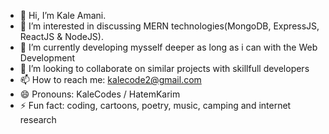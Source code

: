 - 👋 Hi, I’m Kale Amani.
- 👀 I’m interested in discussing MERN technologies(MongoDB, ExpressJS, ReactJS & NodeJS).
- 🌱 I’m currently developing mysself deeper as long as i can with the Web Development 
- 💞️ I’m looking to collaborate on similar projects with skillfull developers
- 📫 How to reach me: kalecode2@gmail.com
- 😄 Pronouns: KaleCodes / HatemKarim
- ⚡ Fun fact: coding, cartoons, poetry, music, camping and internet research

<!---
kalecode2/kalecode2 is a ✨ special ✨ repository because its `README.md` (this file) appears on your GitHub profile.
You can click the Preview link to take a look at your changes.
--->
